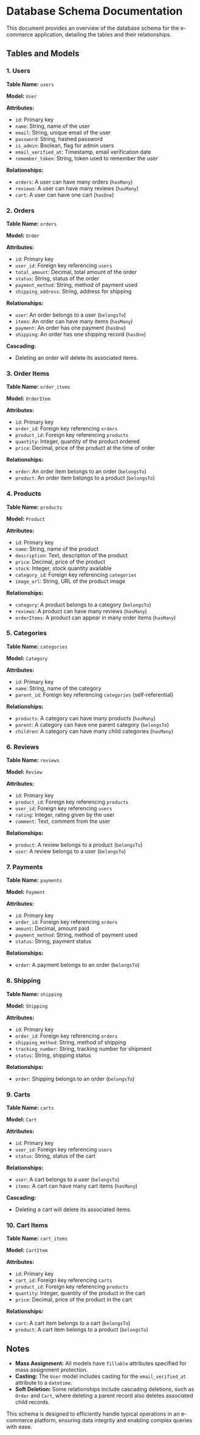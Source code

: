 # Database Schema Documentation

This document provides an overview of the database schema for the e-commerce application, detailing the tables and their relationships.

## Tables and Models

### 1. Users

**Table Name:** `users`

**Model:** `User`

**Attributes:**
- `id`: Primary key
- `name`: String, name of the user
- `email`: String, unique email of the user
- `password`: String, hashed password
- `is_admin`: Boolean, flag for admin users
- `email_verified_at`: Timestamp, email verification date
- `remember_token`: String, token used to remember the user

**Relationships:**
- `orders`: A user can have many orders (`hasMany`)
- `reviews`: A user can have many reviews (`hasMany`)
- `cart`: A user can have one cart (`hasOne`)

### 2. Orders

**Table Name:** `orders`

**Model:** `Order`

**Attributes:**
- `id`: Primary key
- `user_id`: Foreign key referencing `users`
- `total_amount`: Decimal, total amount of the order
- `status`: String, status of the order
- `payment_method`: String, method of payment used
- `shipping_address`: String, address for shipping

**Relationships:**
- `user`: An order belongs to a user (`belongsTo`)
- `items`: An order can have many items (`hasMany`)
- `payment`: An order has one payment (`hasOne`)
- `shipping`: An order has one shipping record (`hasOne`)

**Cascading:**
- Deleting an order will delete its associated items.

### 3. Order Items

**Table Name:** `order_items`

**Model:** `OrderItem`

**Attributes:**
- `id`: Primary key
- `order_id`: Foreign key referencing `orders`
- `product_id`: Foreign key referencing `products`
- `quantity`: Integer, quantity of the product ordered
- `price`: Decimal, price of the product at the time of order

**Relationships:**
- `order`: An order item belongs to an order (`belongsTo`)
- `product`: An order item belongs to a product (`belongsTo`)

### 4. Products

**Table Name:** `products`

**Model:** `Product`

**Attributes:**
- `id`: Primary key
- `name`: String, name of the product
- `description`: Text, description of the product
- `price`: Decimal, price of the product
- `stock`: Integer, stock quantity available
- `category_id`: Foreign key referencing `categories`
- `image_url`: String, URL of the product image

**Relationships:**
- `category`: A product belongs to a category (`belongsTo`)
- `reviews`: A product can have many reviews (`hasMany`)
- `orderItems`: A product can appear in many order items (`hasMany`)

### 5. Categories

**Table Name:** `categories`

**Model:** `Category`

**Attributes:**
- `id`: Primary key
- `name`: String, name of the category
- `parent_id`: Foreign key referencing `categories` (self-referential)

**Relationships:**
- `products`: A category can have many products (`hasMany`)
- `parent`: A category can have one parent category (`belongsTo`)
- `children`: A category can have many child categories (`hasMany`)

### 6. Reviews

**Table Name:** `reviews`

**Model:** `Review`

**Attributes:**
- `id`: Primary key
- `product_id`: Foreign key referencing `products`
- `user_id`: Foreign key referencing `users`
- `rating`: Integer, rating given by the user
- `comment`: Text, comment from the user

**Relationships:**
- `product`: A review belongs to a product (`belongsTo`)
- `user`: A review belongs to a user (`belongsTo`)

### 7. Payments

**Table Name:** `payments`

**Model:** `Payment`

**Attributes:**
- `id`: Primary key
- `order_id`: Foreign key referencing `orders`
- `amount`: Decimal, amount paid
- `payment_method`: String, method of payment used
- `status`: String, payment status

**Relationships:**
- `order`: A payment belongs to an order (`belongsTo`)

### 8. Shipping

**Table Name:** `shipping`

**Model:** `Shipping`

**Attributes:**
- `id`: Primary key
- `order_id`: Foreign key referencing `orders`
- `shipping_method`: String, method of shipping
- `tracking_number`: String, tracking number for shipment
- `status`: String, shipping status

**Relationships:**
- `order`: Shipping belongs to an order (`belongsTo`)

### 9. Carts

**Table Name:** `carts`

**Model:** `Cart`

**Attributes:**
- `id`: Primary key
- `user_id`: Foreign key referencing `users`
- `status`: String, status of the cart

**Relationships:**
- `user`: A cart belongs to a user (`belongsTo`)
- `items`: A cart can have many cart items (`hasMany`)

**Cascading:**
- Deleting a cart will delete its associated items.

### 10. Cart Items

**Table Name:** `cart_items`

**Model:** `CartItem`

**Attributes:**
- `id`: Primary key
- `cart_id`: Foreign key referencing `carts`
- `product_id`: Foreign key referencing `products`
- `quantity`: Integer, quantity of the product in the cart
- `price`: Decimal, price of the product in the cart

**Relationships:**
- `cart`: A cart item belongs to a cart (`belongsTo`)
- `product`: A cart item belongs to a product (`belongsTo`)

## Notes

- **Mass Assignment:** All models have `fillable` attributes specified for mass assignment protection.
- **Casting:** The `User` model includes casting for the `email_verified_at` attribute to a `datetime`.
- **Soft Deletion:** Some relationships include cascading deletions, such as `Order` and `Cart`, where deleting a parent record also deletes associated child records.

This schema is designed to efficiently handle typical operations in an e-commerce platform, ensuring data integrity and enabling complex queries with ease.

